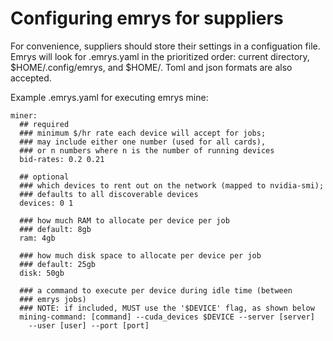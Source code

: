 # Configuring emrys for suppliers

For convenience, suppliers should store their settings in a configuation file. Emrys will look for .emrys.yaml in the prioritized order: current directory, $HOME/.config/emrys, and $HOME/. Toml and json formats are also accepted.

Example .emrys.yaml for executing emrys mine:

    miner:
      ## required
      ### minimum $/hr rate each device will accept for jobs;
      ### may include either one number (used for all cards),
      ### or n numbers where n is the number of running devices
      bid-rates: 0.2 0.21

      ## optional
      ### which devices to rent out on the network (mapped to nvidia-smi);
      ### defaults to all discoverable devices
      devices: 0 1

      ### how much RAM to allocate per device per job
      ### default: 8gb
      ram: 4gb

      ### how much disk space to allocate per device per job
      ### default: 25gb
      disk: 50gb

      ### a command to execute per device during idle time (between
      ### emrys jobs)
      ### NOTE: if included, MUST use the '$DEVICE' flag, as shown below
      mining-command: [command] --cuda_devices $DEVICE --server [server]
        --user [user] --port [port]
